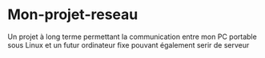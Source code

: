 # Mon-projet-reseau
Un projet à long terme permettant la communication entre mon PC portable sous Linux et un futur ordinateur fixe pouvant également serir de serveur
